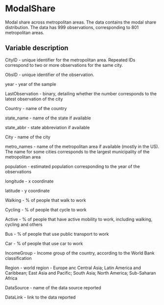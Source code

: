 # ModalShare
Modal share across metropolitan areas.
The data contains the modal share distribution. The data has 999 observations, corresponding to 801 metropolitan areas. 

## Variable description

CityID - unique identifier for the metropolitan area. Repeated IDs correspond to two or more observations for the same city.

ObsID - unique identifier of the observation. 

year - year of the sample

LastObservation - binary, detailing whether the number corresponds to the latest observation of the city

Country - name of the country

state_name - name of the state if available

state_abbr - state abbreviation if available

City - name of the city

metro_names - name of the metropolitan area if available (mostly in the US). The name for some cities corresponds to the largest municipality of the metropolitan area

population - estimated population corresponding to the year of the observations

longitude - x coordinate

latitude - y coordinate

Walking - % of people that walk to work

Cycling - % of people that cycle to work

Active - % of people that have active mobility to work, including walking, cycling and others

Bus - % of people that use public transport to work

Car - % of people that use car to work

IncomeGroup - Income group of the country, according to the World Bank classification

Region - world region  - Europe anc Central Asia; Latin America and Caribbean; East Asia and Pacific; South Asia; North America; Sub-Saharan Africa

DataSource - name of the data source reported

DataLink -  link to the data reported
